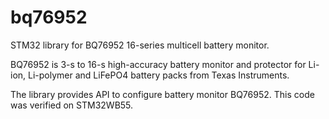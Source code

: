# bq76952
STM32 library for BQ76952 16-series multicell battery monitor.

BQ76952 is 3-s to 16-s high-accuracy battery monitor and protector for Li-ion, Li-polymer and LiFePO4 battery packs from Texas Instruments.

The library provides API to configure battery monitor BQ76952.
This code was verified on STM32WB55.
